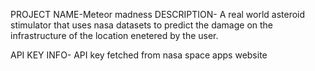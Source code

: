 PROJECT NAME-Meteor madness
DESCRIPTION-
A real world asteroid stimulator that uses  nasa datasets to predict the damage on the infrastructure of the location enetered by the user.


API KEY INFO-
API key fetched from nasa space apps website

